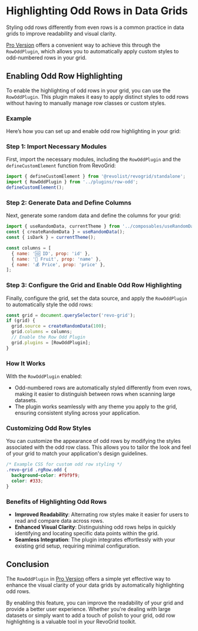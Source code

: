 # Highlighting Odd Rows in Data Grids

Styling odd rows differently from even rows is a common practice in data grids to improve readability and visual clarity.

[Pro Version](../../pro) offers a convenient way to achieve this through the `RowOddPlugin`, which allows you to automatically apply custom styles to odd-numbered rows in your grid.

## Enabling Odd Row Highlighting

To enable the highlighting of odd rows in your grid, you can use the `RowOddPlugin`. This plugin makes it easy to apply distinct styles to odd rows without having to manually manage row classes or custom styles.

### Example

Here’s how you can set up and enable odd row highlighting in your grid:

### Step 1: Import Necessary Modules

First, import the necessary modules, including the `RowOddPlugin` and the `defineCustomElement` function from RevoGrid:

```javascript
import { defineCustomElement } from '@revolist/revogrid/standalone';
import { RowOddPlugin } from '../plugins/row-odd';
defineCustomElement();
```

### Step 2: Generate Data and Define Columns

Next, generate some random data and define the columns for your grid:

```javascript
import { useRandomData, currentTheme } from '../composables/useRandomData';
const { createRandomData } = useRandomData();
const { isDark } = currentTheme();

const columns = [
  { name: '🆔 ID', prop: 'id' },
  { name: '🍎 Fruit', prop: 'name' },
  { name: '💰 Price', prop: 'price' },
];
```

### Step 3: Configure the Grid and Enable Odd Row Highlighting

Finally, configure the grid, set the data source, and apply the `RowOddPlugin` to automatically style the odd rows:

```javascript
const grid = document.querySelector('revo-grid');
if (grid) {
  grid.source = createRandomData(100);
  grid.columns = columns;
  // Enable the Row Odd Plugin
  grid.plugins = [RowOddPlugin];
}
```

### How It Works

With the `RowOddPlugin` enabled:

- Odd-numbered rows are automatically styled differently from even rows, making it easier to distinguish between rows when scanning large datasets.
- The plugin works seamlessly with any theme you apply to the grid, ensuring consistent styling across your application.

### Customizing Odd Row Styles

You can customize the appearance of odd rows by modifying the styles associated with the odd row class. This allows you to tailor the look and feel of your grid to match your application's design guidelines.

```css
/* Example CSS for custom odd row styling */
.revo-grid .rgRow.odd {
  background-color: #f9f9f9;
  color: #333;
}
```

### Benefits of Highlighting Odd Rows

- **Improved Readability**: Alternating row styles make it easier for users to read and compare data across rows.
- **Enhanced Visual Clarity**: Distinguishing odd rows helps in quickly identifying and locating specific data points within the grid.
- **Seamless Integration**: The plugin integrates effortlessly with your existing grid setup, requiring minimal configuration.

## Conclusion

The `RowOddPlugin` in [Pro Version](../../pro) offers a simple yet effective way to enhance the visual clarity of your data grids by automatically highlighting odd rows.

By enabling this feature, you can improve the readability of your grid and provide a better user experience. Whether you're dealing with large datasets or simply want to add a touch of polish to your grid, odd row highlighting is a valuable tool in your RevoGrid toolkit.
